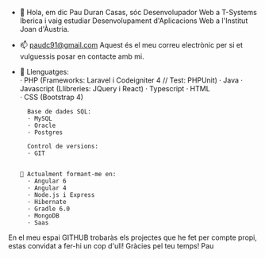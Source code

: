 - 👋 Hola, em dic Pau Duran Casas, sóc Desenvolupador Web a T-Systems Iberica i vaig estudiar Desenvolupament d'Aplicacions Web a l'Institut Joan d'Àustria.
- 📫 paudc91@gmail.com Aquest és el meu correu electrònic per si et vulguessis posar en contacte amb mi.
- 🌱 Llenguatges:        
        · PHP (Frameworks: Laravel i Codeigniter 4 // Test: PHPUnit)
        · Java 
        · Javascript (Llibreries: JQuery i React)
        · Typescript
        · HTML   
        · CSS (Bootstrap 4)
        
        Base de dades SQL:      
        · MySQL
        · Oracle
        · Postgres
        
        Control de versions:
        · GIT
        
        
      👀 Actualment formant-me en: 
        · Angular 6
        · Angular 4
        · Node.js i Express
        · Hibernate
        · Gradle 6.0
        · MongoDB
        · Saas
      
En el meu espai GITHUB trobaràs els projectes que he fet per compte propi, estas convidat a fer-hi un cop d'ull!
Gràcies pel teu temps!
Pau
